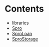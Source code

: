 

# Contents
- [libraries](/src/spro/libraries)
- [Spro](Spro.sol/contract.Spro.md)
- [SproLoan](SproLoan.sol/contract.SproLoan.md)
- [SproStorage](SproStorage.sol/contract.SproStorage.md)
